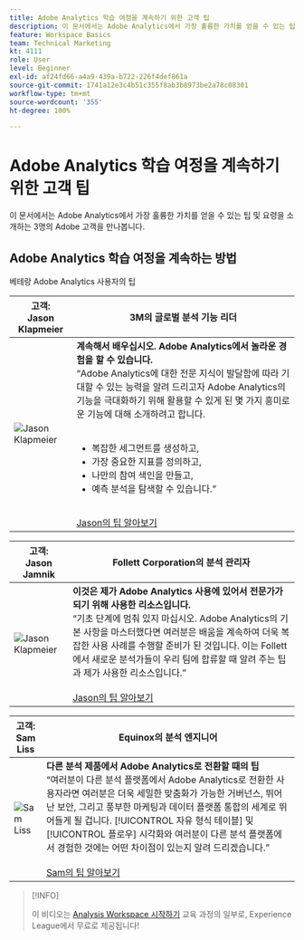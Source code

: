 ```yaml
---
title: Adobe Analytics 학습 여정을 계속하기 위한 고객 팁
description: 이 문서에서는 Adobe Analytics에서 가장 훌륭한 가치를 얻을 수 있는 팁 및 요령을 소개하는 3명의 Adobe 고객을 만나봅니다.
feature: Workspace Basics
team: Technical Marketing
kt: 4111
role: User
level: Beginner
exl-id: af24fd66-a4a9-439a-b722-226f4def861a
source-git-commit: 1741a12e3c4b51c355f8ab3b8973be2a78c08301
workflow-type: tm+mt
source-wordcount: '355'
ht-degree: 100%

---
```


# Adobe Analytics 학습 여정을 계속하기 위한 고객 팁

이 문서에서는 Adobe Analytics에서 가장 훌륭한 가치를 얻을 수 있는 팁 및 요령을 소개하는 3명의 Adobe 고객을 만나봅니다.

## Adobe Analytics 학습 여정을 계속하는 방법

베테랑 Adobe Analytics 사용자의 팁

| 고객:<br>Jason Klapmeier | 3M의 글로벌 분석 기능 리더 |
|------------|------------|
| ![Jason Klapmeier](assets/jasonklapmeier.jpg) | **계속해서 배우십시오. Adobe Analytics에서 놀라운 경험을 할 수 있습니다.** <br> “Adobe Analytics에 대한 전문 지식이 발달함에 따라 기대할 수 있는 능력을 알려 드리고자 Adobe Analytics의 기능을 극대화하기 위해 활용할 수 있게 된 몇 가지 흥미로운 기능에 대해 소개하려고 합니다. <br><br><ul><li>복잡한 세그먼트를 생성하고,</li><li>가장 중요한 지표를 정의하고,</li><li>나만의 참여 색인을 만들고,</li><li>예측 분석을 탐색할 수 있습니다.”</li></ul><br>[Jason의 팁 알아보기](https://experienceleaguecommunities.adobe.com/t5/Adobe-Analytics-Discussions/Incredible-Things-You-Can-Do-in-Adobe-Analytics/td-p/354333) |

| 고객:<br>Jason Jamnik | Follett Corporation의 분석 관리자 |
|------------|------------|
| ![Jason Klapmeier](assets/jasonjamnik.jpg) | **이것은 제가 Adobe Analytics 사용에 있어서 전문가가 되기 위해 사용한 리소스입니다.** <br> “기초 단계에 멈춰 있지 마십시오. Adobe Analytics의 기본 사항을 마스터했다면 여러분은 배움을 계속하여 더욱 복잡한 사용 사례를 수행할 준비가 된 것입니다. 이는 Follett에서 새로운 분석가들이 우리 팀에 합류할 때 알려 주는 팁과 제가 사용한 리소스입니다.”<br><br>[Jason의 팁 알아보기](https://experienceleaguecommunities.adobe.com/t5/Adobe-Analytics-Discussions/Here-are-the-resources-I-used-to-become-an-expert-at-using-Adobe/m-p/354226) |

| 고객:<br>Sam Liss | Equinox의 분석 엔지니어 |
|------------|------------|
| ![Sam Liss](assets/samliss.jpg) | **다른 분석 제품에서 Adobe Analytics로 전환할 때의 팁** <br> “여러분이 다른 분석 플랫폼에서 Adobe Analytics로 전환한 사용자라면 여러분은 더욱 세밀한 맞춤화가 가능한 거버넌스, 뛰어난 보안, 그리고 풍부한 마케팅과 데이터 플랫폼 통합의 세계로 뛰어들게 될 겁니다. [!UICONTROL 자유 형식 테이블] 및 [!UICONTROL 플로우] 시각화와 여러분이 다른 분석 플랫폼에서 경험한 것에는 어떤 차이점이 있는지 알려 드리겠습니다.”<br><br>[Sam의 팁 알아보기](https://experienceleaguecommunities.adobe.com/t5/Adobe-Analytics-Discussions/An-Analyst-s-Quick-Start-Guide-Switching-to-Adobe/td-p/354312) |

>[!INFO]
>
> 이 비디오는 [Analysis Workspace 시작하기](https://experienceleague.adobe.com/?recommended=Analytics-U-1-2020.1.workspace) 교육 과정의 일부로, Experience League에서 무료로 제공됩니다!
